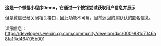 **这是一个微信小程序Demo，它通过一个按钮尝试获取用户信息并展示**

但是微信已经关闭相关接口，因此功能不可用，目前返回的是默认的匿名信息。

详细信息：https://developers.weixin.qq.com/community/develop/doc/000e881c7046a8fa1f4d464105b001